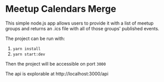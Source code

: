 # Meetup Calendars Merge

This simple node.js app allows users to provide it with a list of meetup groups and returns an .ics file with all of those groups' published events.

The project can be run with:

1. `yarn install`
2. `yarn start:dev`

Then the project will be accessible on port `3000`

The api is explorable at http://localhost:3000/api
